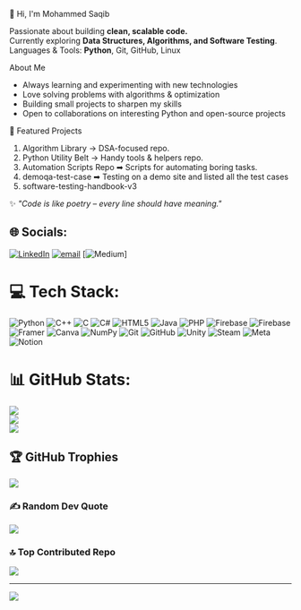 👋 Hi, I'm Mohammed Saqib

Passionate about building **clean, scalable code.**  
Currently exploring **Data Structures, Algorithms, and Software Testing**.  
Languages & Tools: **Python**, Git, GitHub, Linux  


About Me
-  Always learning and experimenting with new technologies  
-  Love solving problems with algorithms & optimization  
-  Building small projects to sharpen my skills  
-  Open to collaborations on interesting Python and open-source projects  


📂 Featured Projects
  1. Algorithm Library → DSA-focused repo.
  2. Python Utility Belt → Handy tools & helpers repo.
  3. Automation Scripts Repo ➡ Scripts for automating boring tasks.
  4. demoqa-test-case ➡ Testing on a demo site and listed all the test cases
  5. software-testing-handbook-v3

✨ *"Code is like poetry – every line should have meaning."*  

## 🌐 Socials:
[![LinkedIn](https://img.shields.io/badge/LinkedIn-%230077B5.svg?logo=linkedin&logoColor=white)](https://linkedin.com/in/https://www.linkedin.com/in/mohammed-saqib-b2771836b) [![email](https://img.shields.io/badge/Email-D14836?logo=gmail&logoColor=white)](mailto:mohammedsaib532@gmail.com) [![Medium](https://medium.com/@mohammedsaqibukn)]

# 💻 Tech Stack:
![Python](https://img.shields.io/badge/python-3670A0?style=for-the-badge&logo=python&logoColor=ffdd54) ![C++](https://img.shields.io/badge/c++-%2300599C.svg?style=for-the-badge&logo=c%2B%2B&logoColor=white) ![C](https://img.shields.io/badge/c-%2300599C.svg?style=for-the-badge&logo=c&logoColor=white) ![C#](https://img.shields.io/badge/c%23-%23239120.svg?style=for-the-badge&logo=csharp&logoColor=white) ![HTML5](https://img.shields.io/badge/html5-%23E34F26.svg?style=for-the-badge&logo=html5&logoColor=white) ![Java](https://img.shields.io/badge/java-%23ED8B00.svg?style=for-the-badge&logo=openjdk&logoColor=white) ![PHP](https://img.shields.io/badge/php-%23777BB4.svg?style=for-the-badge&logo=php&logoColor=white) ![Firebase](https://img.shields.io/badge/firebase-%23039BE5.svg?style=for-the-badge&logo=firebase) ![Firebase](https://img.shields.io/badge/firebase-a08021?style=for-the-badge&logo=firebase&logoColor=ffcd34) ![Framer](https://img.shields.io/badge/Framer-black?style=for-the-badge&logo=framer&logoColor=blue) ![Canva](https://img.shields.io/badge/Canva-%2300C4CC.svg?style=for-the-badge&logo=Canva&logoColor=white) ![NumPy](https://img.shields.io/badge/numpy-%23013243.svg?style=for-the-badge&logo=numpy&logoColor=white) ![Git](https://img.shields.io/badge/git-%23F05033.svg?style=for-the-badge&logo=git&logoColor=white) ![GitHub](https://img.shields.io/badge/github-%23121011.svg?style=for-the-badge&logo=github&logoColor=white) ![Unity](https://img.shields.io/badge/unity-%23000000.svg?style=for-the-badge&logo=unity&logoColor=white) ![Steam](https://img.shields.io/badge/steam-%23000000.svg?style=for-the-badge&logo=steam&logoColor=white) ![Meta](https://img.shields.io/badge/Meta-%230467DF.svg?style=for-the-badge&logo=Meta&logoColor=white) ![Notion](https://img.shields.io/badge/Notion-%23000000.svg?style=for-the-badge&logo=notion&logoColor=white)
# 📊 GitHub Stats:
![](https://github-readme-stats.vercel.app/api?username=saqib777&theme=dark&hide_border=false&include_all_commits=false&count_private=false)<br/>
![](https://nirzak-streak-stats.vercel.app/?user=saqib777&theme=dark&hide_border=false)<br/>
![](https://github-readme-stats.vercel.app/api/top-langs/?username=saqib777&theme=dark&hide_border=false&include_all_commits=false&count_private=false&layout=compact)

## 🏆 GitHub Trophies
![](https://github-profile-trophy.vercel.app/?username=saqib777&theme=tokyonight&no-frame=false&no-bg=false&margin-w=4)

### ✍️ Random Dev Quote
![](https://quotes-github-readme.vercel.app/api?type=horizontal&theme=tokyonight)

### 🔝 Top Contributed Repo
![](https://github-contributor-stats.vercel.app/api?username=saqib777&limit=5&theme=dark&combine_all_yearly_contributions=true)

---
[![](https://visitcount.itsvg.in/api?id=saqib777&icon=10&color=9)](https://visitcount.itsvg.in)

<!-- Proudly created with GPRM ( https://gprm.itsvg.in ) -->
